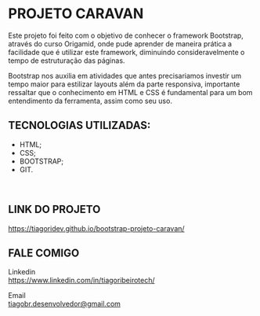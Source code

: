 # PROJETO CARAVAN
Este projeto foi feito com o objetivo de conhecer o framework Bootstrap, através do curso Origamid, onde pude aprender de maneira prática a facilidade que é utilizar este framework, diminuindo consideravelmente o tempo de estruturação das páginas. 

Bootstrap nos auxilia em atividades que antes precisariamos investir um tempo maior para estilizar layouts além da parte responsiva, importante ressaltar que o conhecimento em HTML e CSS é fundamental para um bom entendimento da ferramenta, assim como seu uso.

## TECNOLOGIAS UTILIZADAS:
* HTML;
* CSS;
* BOOTSTRAP;
* GIT.
<br>

## LINK DO PROJETO
https://tiagoridev.github.io/bootstrap-projeto-caravan/

## FALE COMIGO
Linkedin <br>
https://www.linkedin.com/in/tiagoribeirotech/

Email <br>
tiagobr.desenvolvedor@gmail.com
